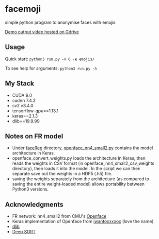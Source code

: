 # facemoji
simple python program to anonymise faces with emojis 

[Demo output video hosted on Gdrive](https://drive.google.com/open?id=1ZpZZtuUPsrvspxh-I9GvbtTPQ-m1Aplr)

## Usage
Quick start:
`python3 run.py -v 0 -e emojis/ `

To see help for arguments:
`python3 run.py -h `

## My Stack
- CUDA 9.0
- cudnn 7.4.2
- cv2 v3.4.0
- tensorflow-gpu==1.13.1
- keras==2.1.3
- dlib==19.9.99 

## Notes on FR model
- Under [faceReg](faceReg) directory, [openface_nn4_small2.py](faceReg/openface_nn4_small2.py) contains the model architecture in Keras.
- openface_convert_weights.py loads the architecture in Keras, then reads the weights in CSV format (in openface_nn4_small2_csv_weights directory), then loads it into the model. In the script we can then separate save out the weights in a HDF5 (.h5) file. 
- saving the weights separately from the architecture (as compared to saving the entire weight-loaded model) allows portability between Python3 versions. 

## Acknowledgments
- FR network: nn4_small2 from CMU's [Openface](https://cmusatyalab.github.io/openface/) 
- Keras implementation of Openface from [iwantooxxoox](https://github.com/iwantooxxoox/Keras-OpenFace) (love the name)
- [dlib](http://dlib.net/)
- [Deep SORT](https://github.com/nwojke/deep_sort)
